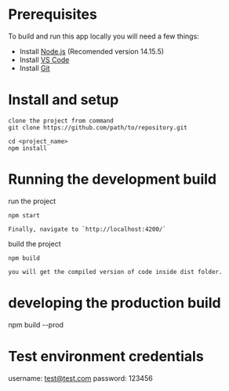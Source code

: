 # Prerequisites

To build and run this app locally you will need a few things:

- Install [Node.js](https://nodejs.org/en/) (Recomended version 14.15.5) 
- Install [VS Code](https://code.visualstudio.com/)
- Install [Git](https://git-scm.com/downloads)

# Install and setup

```
clone the project from command 
git clone https://github.com/path/to/repository.git

cd <project_name>
npm install

```
# Running the development build

 run the project

```
npm start

Finally, navigate to `http://localhost:4200/` 
```
build the project 

```
npm build

you will get the compiled version of code inside dist folder.
```

# developing the production build

npm build --prod

# Test environment credentials

username: test@test.com
password: 123456